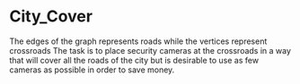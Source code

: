 # City_Cover
The edges of the graph represents roads while the vertices represent crossroads The task is to place security cameras at the crossroads in a way that will cover all the roads of the city but is desirable to use as few cameras as possible in order to save money.
